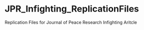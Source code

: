 # JPR_Infighting_ReplicationFiles
Replication Files for Journal of Peace Research Infighting Aritcle
